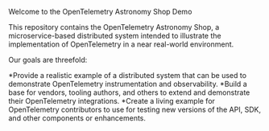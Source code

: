 Welcome to the OpenTelemetry Astronomy Shop Demo

This repository contains the OpenTelemetry Astronomy Shop, a microservice-based distributed system intended to illustrate the implementation of OpenTelemetry in a near real-world environment.

Our goals are threefold:

*Provide a realistic example of a distributed system that can be used to demonstrate OpenTelemetry instrumentation and observability.
*Build a base for vendors, tooling authors, and others to extend and demonstrate their OpenTelemetry integrations.
*Create a living example for OpenTelemetry contributors to use for testing new versions of the API, SDK, and other components or enhancements.
